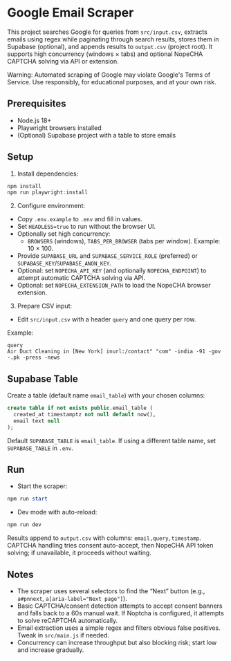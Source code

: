 # Google Email Scraper

This project searches Google for queries from `src/input.csv`, extracts emails using regex while paginating through search results, stores them in Supabase (optional), and appends results to `output.csv` (project root). It supports high concurrency (windows × tabs) and optional NopeCHA CAPTCHA solving via API or extension.

Warning: Automated scraping of Google may violate Google's Terms of Service. Use responsibly, for educational purposes, and at your own risk.

## Prerequisites
- Node.js 18+
- Playwright browsers installed
- (Optional) Supabase project with a table to store emails

## Setup

1. Install dependencies:

```powershell
npm install
npm run playwright:install
```

2. Configure environment:
- Copy `.env.example` to `.env` and fill in values.
- Set `HEADLESS=true` to run without the browser UI.
- Optionally set high concurrency:
  - `BROWSERS` (windows), `TABS_PER_BROWSER` (tabs per window). Example: 10 × 100.
- Provide `SUPABASE_URL` and `SUPABASE_SERVICE_ROLE` (preferred) or `SUPABASE_KEY`/`SUPABASE_ANON_KEY`.
- Optional: set `NOPECHA_API_KEY` (and optionally `NOPECHA_ENDPOINT`) to attempt automatic CAPTCHA solving via API.
- Optional: set `NOPECHA_EXTENSION_PATH` to load the NopeCHA browser extension.

3. Prepare CSV input:
- Edit `src/input.csv` with a header `query` and one query per row.

Example:
```
query
Air Duct Cleaning in [New York] inurl:/contact" "com" -india -91 -gov -.pk -press -news
```

## Supabase Table
Create a table (default name `email_table`) with your chosen columns:

```sql
create table if not exists public.email_table (
  created_at timestamptz not null default now(),
  email text null
);
```

Default `SUPABASE_TABLE` is `email_table`. If using a different table name, set `SUPABASE_TABLE` in `.env`.

## Run

- Start the scraper:

```powershell
npm run start
```

- Dev mode with auto-reload:

```powershell
npm run dev
```

Results append to `output.csv` with columns: `email,query,timestamp`.
CAPTCHA handling tries consent auto-accept, then NopeCHA API token solving; if unavailable, it proceeds without waiting.

## Notes
- The scraper uses several selectors to find the “Next” button (e.g., `a#pnnext`, `a[aria-label="Next page"]`).
- Basic CAPTCHA/consent detection attempts to accept consent banners and falls back to a 60s manual wait. If Noptcha is configured, it attempts to solve reCAPTCHA automatically.
- Email extraction uses a simple regex and filters obvious false positives. Tweak in `src/main.js` if needed.
- Concurrency can increase throughput but also blocking risk; start low and increase gradually.
